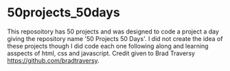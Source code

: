 # 50projects_50days
  
This reposoitory has 50 projects and was designed to code a project a day giving the repository name '50 Projects 50 Days'. I did not create the idea of these projects though I did code each one following along and learning asspects of html, css and javascript. Credit given to Brad Traversy
https://github.com/bradtraversy.

[Link to 50 Projects 50 Days]:
(https://www.udemy.com/course/50-projects-50-days/)
